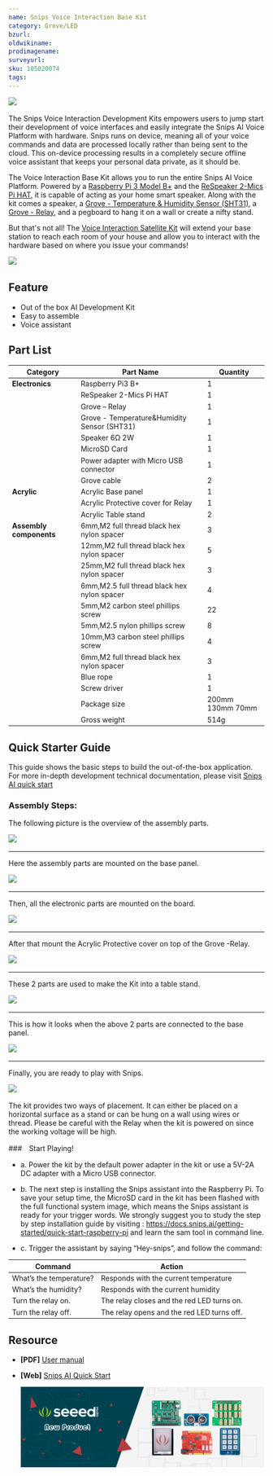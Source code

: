 ```yaml
---
name: Snips Voice Interaction Base Kit
category: Grove/LED
bzurl: 
oldwikiname: 
prodimagename:
surveyurl: 
sku: 105020074
tags:
---
```


![](https://files.seeedstudio.com/wiki/Snips_Voice_Interaction_Base_Kit/img/Base_Kit.jpg)


The Snips Voice Interaction Development Kits empowers users to jump start their development of voice interfaces and easily integrate the Snips AI Voice Platform with hardware. Snips runs on device, meaning all of your voice commands and data are processed locally rather than being sent to the cloud. This on-device processing results in a completely secure offline voice assistant that keeps your personal data private, as it should be.


The Voice Interaction Base Kit allows you to run the entire Snips AI Voice Platform. Powered by a [Raspberry Pi 3 Model B+](https://www.seeedstudio.com/Raspberry-Pi-3-Model--p-3037.html) and the [ReSpeaker 2-Mics Pi HAT](https://www.seeedstudio.com/ReSpeaker-2-Mics-Pi-HAT-p-2874.html), it is capable of acting as your home smart speaker. Along with the kit comes a speaker, a [Grove - Temperature & Humidity Sensor (SHT31)](https://www.seeedstudio.com/Grove-Temperature-Humidity-Sensor-SHT3-p-2655.html), a [Grove - Relay](https://www.seeedstudio.com/Grove-Relay-p-769.html), and a pegboard to hang it on a wall or create a nifty stand.


But that's not all! The [Voice Interaction Satellite Kit](https://www.seeedstudio.com/Snips_Voice_Interaction_Satellite_Kit.html) will extend your base station to reach each room of your house and allow you to interact with the hardware based on where you issue your commands!


<p style=":center"><a href="https://www.seeedstudio.com/Snips_Voice_Interaction_Base_Kit.html" target="_blank"><img src="https://files.seeedstudio.com/wiki/Seeed-WiKi/docs/images/300px-Get_One_Now_Banner-ragular.png)" /></a></p>


## Feature 

- Out of the box AI Development Kit
- Easy to assemble
- Voice assistant

## Part List

|Category|Part Name|Quantity|
|---|---|---|
|**Electronics**|Raspberry Pi3 B+|1|
||ReSpeaker 2-Mics Pi HAT|1|
||Grove – Relay|1|
||Grove - Temperature&Humidity Sensor (SHT31)|1|
||Speaker 6Ω 2W|1|
||MicroSD Card|1|
||Power adapter with Micro USB connector|1|
||Grove cable|2|
|**Acrylic**|Acrylic Base panel |1|
||Acrylic Protective cover for Relay|1|
||Acrylic Table stand |2|
|**Assembly components**|6mm,M2 full thread black hex nylon spacer |3|
||12mm,M2 full thread black hex nylon spacer |5|
||25mm,M2 full thread black hex nylon spacer |3|
||6mm,M2.5 full thread black hex nylon spacer |4|
||5mm,M2 carbon steel phillips screw |22|
||5mm,M2.5 nylon phillips screw |8|
||10mm,M3 carbon steel phillips screw|4|
||6mm,M2 full thread black hex nylon spacer |3|
||Blue rope|1|
||Screw driver|1|
||Package size|200mm 130mm 70mm|
||Gross weight|514g|




## Quick Starter Guide

This guide shows the basic steps to build the out-of-the-box application. For more in-depth development technical documentation, please visit [Snips AI quick start](https://docs.snips.ai/the-maker-kit/dev-kit)


### Assembly Steps:

The following picture is the overview of the assembly parts.

![](https://files.seeedstudio.com/wiki/Snips_Voice_Interaction_Base_Kit/img/s1.jpg)

---
Here the assembly parts are mounted on the base panel.


![](https://files.seeedstudio.com/wiki/Snips_Voice_Interaction_Base_Kit/img/s2.jpg)

---

Then, all the electronic parts are mounted on the board.

![](https://files.seeedstudio.com/wiki/Snips_Voice_Interaction_Base_Kit/img/s3.jpg)

---

After that mount the Acrylic Protective cover on top of the Grove -Relay.


![](https://files.seeedstudio.com/wiki/Snips_Voice_Interaction_Base_Kit/img/s4.jpg)

---

These 2 parts are used to make the Kit into a table stand.

![](https://files.seeedstudio.com/wiki/Snips_Voice_Interaction_Base_Kit/img/s5.jpg)


---

This is how it looks when the above 2 parts are connected to the base panel.

![](https://files.seeedstudio.com/wiki/Snips_Voice_Interaction_Base_Kit/img/s6.jpg)


---

Finally, you are ready to play with Snips.

![](https://files.seeedstudio.com/wiki/Snips_Voice_Interaction_Base_Kit/img/s7.jpg)



The kit provides two ways of placement. It can either be placed on a horizontal surface as a stand or can be hung on a wall using wires or thread.
Please be careful with the Relay when the kit is powered on since the working voltage will be high.


###　Start Playing!

- a. Power the kit by the default power adapter in the kit or use a 5V-2A DC adapter with a Micro USB connector.

- b. The next step is installing the Snips assistant into the Raspberry Pi. To save your setup time, the MicroSD card in the kit has been flashed with the full functional system image, which means the Snips assistant is ready for your trigger words. We strongly suggest you to study the step by step installation guide by visiting : https://docs.snips.ai/getting-started/quick-start-raspberry-pi and learn the sam tool in command line.

- c. Trigger the assistant by saying “Hey-snips”, and follow the command:


Command	| Action
---|---
What’s the temperature?	| Responds with the current temperature
What’s the humidity? |	Responds with the current humidity
Turn the relay on.	| The relay closes and the red LED turns on.
Turn the relay off.	| The relay opens and the red LED turns off.


## Resource

- **[PDF]** [User manual](https://files.seeedstudio.com/wiki/Snips_Voice_Interaction_Base_Kit/res/User%20manual.pdf)

- **[Web]** [Snips AI Quick Start](https://docs.snips.ai/the-maker-kit/dev-kit)<br /><p style="text-align:center"><a href="https://www.seeedstudio.com/act-4.html?utm_source=wiki&utm_medium=wikibanner&utm_campaign=newproducts" target="_blank"><img src="https://github.com/SeeedDocument/Wiki_Banner/raw/master/new_product.jpg" /></a></p>